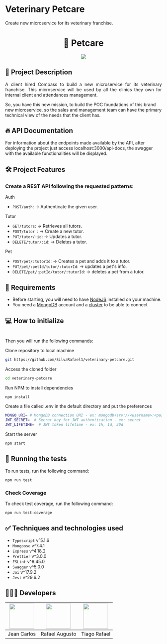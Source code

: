 # Veterinary Petcare
Create new microservice for its veterinary franchise.

<h1 align="center"> 🐾 Petcare </h1>

<p align="center">
  <img src="http://img.shields.io/static/v1?label=STATUS&message=EM%20DESENVOLVIMENTO&color=GREEN&style=for-the-badge"/>
</p>

## 📄 Project Description
<p align="justify">
A client hired Compass to build a new microservice for its veterinary franchise. This microservice will be used by all the clinics they own for internal client and attendances management.

So, you have this new mission, to build the POC foundations of this brand new microservice, so the sales and management team can have the primary technical view of the needs that the client has.
</p>

## 🔥 API Documentation

For information about the endpoints made available by the API, after deploying the project just access localhost:3000/api-docs, the swagger with the available functionalities will be displayed.

##  🛠 Project Features
### Create a REST API following the requested patterns:

Auth
- `POST/auth`: -> Authenticate the given user.

Tutor
- `GET/tutors`: -> Retrieves all tutors.
- `POST/tutor `: -> Create a new tutor.
- `PUT/tutor/:id`: -> Updates a tutor.
- `DELETE/tutor/:id`: -> Deletes a tutor.

Pet
- `POST/pet/:tutorId`: -> Creates a pet and adds it to a tutor.
- `PUT/pet/:petId/tutor/:tutorId`: -> updates a pet's info.
- `DELETE/pet/:petId/tutor/:tutorId`: -> deletes a pet from a tutor.


## 🚩 Requirements

 - Before starting, you will need to have [NodeJS](https://nodejs.org/en/) installed on your machine.
 - You need a [MongoDB](https://account.mongodb.com/account/login?signedOut=true) account and a [cluster](https://medium.com/reprogramabr/conectando-no-banco-de-dados-cloud-mongodb-atlas-bca63399693f#:~:text=Acesse%20ao%20site%20do%20MongoDB,%2C%20pois%20demora%20para%20carregar..) to be able to connect

## 💻 How to initialize

<br/>
Then you will run the following commands:

Clone repository to local machine

```sh
git https://github.com/SilvaRafael1/veterinary-petcare.git
```

Access the cloned folder

```sh
cd veterinary-petcare
```

Run NPM to install dependencies

```sh
npm install
```

Create a file called .env in the default directory and put the preferences

```sh
MONGO_URI= # MongoDB connection URI - ex: mongodb+srv://<username>:<password>@cluster.com
JWT_SECRET=  # Secret key for JWT authentication - ex: secret
JWT_LIFETIME=  # JWT token lifetime - ex: 1h, 1d, 30d
```

Start the server

```sh
npm start
```
## 🧪 Running the tests

To run tests, run the following command:

```sh
npm run test
```

### Check Coverage
To check test coverage, run the following command:
```sh
npm run test:coverage
```
## ✅ Techniques and technologies used

- ``Typescript`` vˆ5.1.6
- ``Mongoose`` v^7.4.1
- ``Express`` v^4.18.2
- ``Prettier`` v^3.0.0
- ``ESLint`` v^8.45.0
- ``Swagger`` v^5.0.0
- ``Joi`` v^17.9.2
- ``Jest`` v^29.6.2

## 👨🏻‍💻 Developers

| [<img src="https://avatars.githubusercontent.com/u/112594276?v=4" width="80px;"/>](https://github.com/JeanCarlosDelai) | [<img src="https://avatars.githubusercontent.com/u/104951242?v=4" width="80px;"/>](https://github.com/SilvaRafael1) | [<img src="https://avatars.githubusercontent.com/u/37108878?v=4" width="80px;"/>](https://github.com/tegerafael)
| --- | --- | --- |
| Jean Carlos | Rafael Augusto | Tiago Rafael
